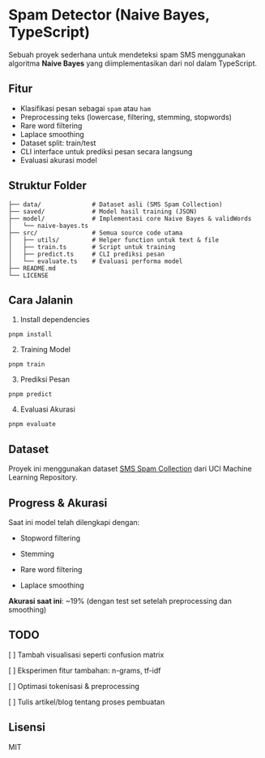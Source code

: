 # Spam Detector (Naive Bayes, TypeScript)

Sebuah proyek sederhana untuk mendeteksi spam SMS menggunakan algoritma **Naive Bayes** yang diimplementasikan dari nol dalam TypeScript.

## Fitur

- Klasifikasi pesan sebagai `spam` atau `ham`
- Preprocessing teks (lowercase, filtering, stemming, stopwords)
- Rare word filtering
- Laplace smoothing
- Dataset split: train/test
- CLI interface untuk prediksi pesan secara langsung
- Evaluasi akurasi model

## Struktur Folder

```
├── data/              # Dataset asli (SMS Spam Collection)
├── saved/             # Model hasil training (JSON)
├── model/             # Implementasi core Naive Bayes & validWords
│   └── naive-bayes.ts
├── src/               # Semua source code utama
│   ├── utils/         # Helper function untuk text & file
│   ├── train.ts       # Script untuk training
│   ├── predict.ts     # CLI prediksi pesan
│   └── evaluate.ts    # Evaluasi performa model
├── README.md
└── LICENSE
```

## Cara Jalanin

1. Install dependencies

```
pnpm install
```

2. Training Model

```
pnpm train
```

3. Prediksi Pesan

```
pnpm predict
```

4. Evaluasi Akurasi

```
pnpm evaluate
```

## Dataset

Proyek ini menggunakan dataset [SMS Spam Collection](https://www.kaggle.com/datasets/uciml/sms-spam-collection-dataset) dari UCI Machine Learning Repository.

## Progress & Akurasi

Saat ini model telah dilengkapi dengan:

- Stopword filtering

- Stemming

- Rare word filtering

- Laplace smoothing


**Akurasi saat ini**: ~19% (dengan test set setelah preprocessing dan smoothing)

## TODO

[ ] Tambah visualisasi seperti confusion matrix

[ ] Eksperimen fitur tambahan: n-grams, tf-idf

[ ] Optimasi tokenisasi & preprocessing

[ ] Tulis artikel/blog tentang proses pembuatan


## Lisensi

MIT


